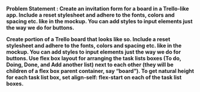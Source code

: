 <b> Problem Statement : Create an invitation form for a board in a Trello-like app. Include a reset stylesheet and adhere to the fonts, colors and spacing etc. like in the mockup. You can add styles to input elements just the way we do for buttons.</b>

<b> Create portion of a Trello board that looks like so. Include a reset stylesheet and adhere to the fonts, colors and spacing etc. like in the mockup. You can add styles to input elements just the way we do for buttons. Use flex box layout for arranging the task lists boxes (To do, Doing, Done, and Add another list) next to each other (they will be children of a flex box parent container, say “board”). To get natural height for each task list box, set align-self: flex-start on each of the task list boxes. </b>
